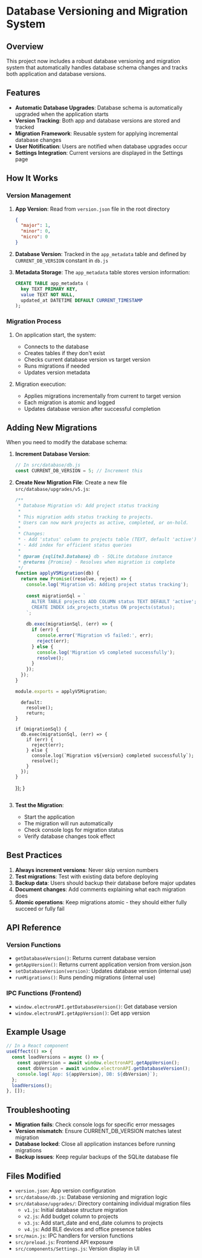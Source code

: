 # Database Versioning and Migration System

## Overview

This project now includes a robust database versioning and migration system that automatically handles database schema changes and tracks both application and database versions.

## Features

- **Automatic Database Upgrades**: Database schema is automatically upgraded when the application starts
- **Version Tracking**: Both app and database versions are stored and tracked
- **Migration Framework**: Reusable system for applying incremental database changes
- **User Notification**: Users are notified when database upgrades occur
- **Settings Integration**: Current versions are displayed in the Settings page

## How It Works

### Version Management

1. **App Version**: Read from `version.json` file in the root directory
   ```json
   {
     "major": 1,
     "minor": 0,
     "micro": 0
   }
   ```

2. **Database Version**: Tracked in the `app_metadata` table and defined by `CURRENT_DB_VERSION` constant in `db.js`

3. **Metadata Storage**: The `app_metadata` table stores version information:
   ```sql
   CREATE TABLE app_metadata (
     key TEXT PRIMARY KEY,
     value TEXT NOT NULL,
     updated_at DATETIME DEFAULT CURRENT_TIMESTAMP
   );
   ```

### Migration Process

1. On application start, the system:
   - Connects to the database
   - Creates tables if they don't exist
   - Checks current database version vs target version
   - Runs migrations if needed
   - Updates version metadata

2. Migration execution:
   - Applies migrations incrementally from current to target version
   - Each migration is atomic and logged
   - Updates database version after successful completion

## Adding New Migrations

When you need to modify the database schema:

1. **Increment Database Version**:
   ```javascript
   // In src/database/db.js
   const CURRENT_DB_VERSION = 5; // Increment this
   ```

2. **Create New Migration File**:
   Create a new file `src/database/upgrades/v5.js`:
   ```javascript
   /**
    * Database Migration v5: Add project status tracking
    * 
    * This migration adds status tracking to projects.
    * Users can now mark projects as active, completed, or on-hold.
    * 
    * Changes:
    * - Add 'status' column to projects table (TEXT, default 'active')
    * - Add index for efficient status queries
    * 
    * @param {sqlite3.Database} db - SQLite database instance
    * @returns {Promise} - Resolves when migration is complete
    */
   function applyV5Migration(db) {
     return new Promise((resolve, reject) => {
       console.log('Migration v5: Adding project status tracking');
       
       const migrationSql = `
         ALTER TABLE projects ADD COLUMN status TEXT DEFAULT 'active';
         CREATE INDEX idx_projects_status ON projects(status);
       `;
       
       db.exec(migrationSql, (err) => {
         if (err) {
           console.error('Migration v5 failed:', err);
           reject(err);
         } else {
           console.log('Migration v5 completed successfully');
           resolve();
         }
       });
     });
   }
   
   module.exports = applyV5Migration;
   ```
         default:
           resolve();
           return;
       }
       
       if (migrationSql) {
         db.exec(migrationSql, (err) => {
           if (err) {
             reject(err);
           } else {
             console.log(`Migration v${version} completed successfully`);
             resolve();
           }
         });
       }
     });
   }
   ```

3. **Test the Migration**:
   - Start the application
   - The migration will run automatically
   - Check console logs for migration status
   - Verify database changes took effect

## Best Practices

1. **Always increment versions**: Never skip version numbers
2. **Test migrations**: Test with existing data before deploying
3. **Backup data**: Users should backup their database before major updates
4. **Document changes**: Add comments explaining what each migration does
5. **Atomic operations**: Keep migrations atomic - they should either fully succeed or fully fail

## API Reference

### Version Functions

- `getDatabaseVersion()`: Returns current database version
- `getAppVersion()`: Returns current application version from version.json
- `setDatabaseVersion(version)`: Updates database version (internal use)
- `runMigrations()`: Runs pending migrations (internal use)

### IPC Functions (Frontend)

- `window.electronAPI.getDatabaseVersion()`: Get database version
- `window.electronAPI.getAppVersion()`: Get app version

## Example Usage

```javascript
// In a React component
useEffect(() => {
  const loadVersions = async () => {
    const appVersion = await window.electronAPI.getAppVersion();
    const dbVersion = await window.electronAPI.getDatabaseVersion();
    console.log(`App: ${appVersion}, DB: ${dbVersion}`);
  };
  loadVersions();
}, []);
```

## Troubleshooting

- **Migration fails**: Check console logs for specific error messages
- **Version mismatch**: Ensure CURRENT_DB_VERSION matches latest migration
- **Database locked**: Close all application instances before running migrations
- **Backup issues**: Keep regular backups of the SQLite database file

## Files Modified

- `version.json`: App version configuration
- `src/database/db.js`: Database versioning and migration logic
- `src/database/upgrades/`: Directory containing individual migration files
  - `v1.js`: Initial database structure migration
  - `v2.js`: Add budget column to projects
  - `v3.js`: Add start_date and end_date columns to projects
  - `v4.js`: Add BLE devices and office presence tables
- `src/main.js`: IPC handlers for version functions
- `src/preload.js`: Frontend API exposure
- `src/components/Settings.js`: Version display in UI